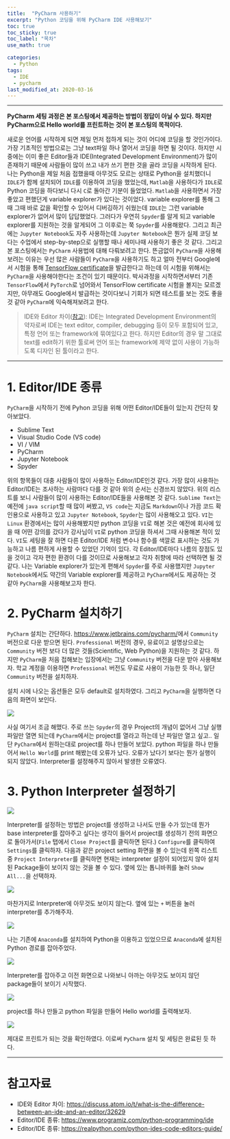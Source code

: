 ```yaml
---
title:  "PyCharm 사용하기"
excerpt: "Python 코딩을 위해 PyCharm IDE 사용해보기"
toc: true
toc_sticky: true
toc_label: "목차"
use_math: true

categories: 
  - Python
tags: 
  - IDE
  - pycharm
last_modified_at: 2020-03-16
---
```


***

**PyCharm 세팅 과정은 본 포스팅에서 제공하는 방법이 정답이 아닐 수 있다. 하지만 PyCharm으로 Hello world를 프린트하는 것이 본 포스팅의 목적이다.**

새로운 언어를 시작하게 되면 제일 먼저 접하게 되는 것이 어디에 코딩을 할 것인가이다. 가장 기초적인 방법으로는 그냥 text파일 하나 열어서 코딩을 하면 될 것이다. 하지만 시중에는 이미 좋은 Editor들과 IDE(Integrated Development Environment)가 많이 존재하기 때문에 사람들이 많이 쓰고 내가 쓰기 편한 것을 골라 코딩을 시작하게 된다. 나는 Python을 제일 처음 접했을때 아무것도 모르는 상태로 Python을 설치했더니 `IDLE`가 함께 설치되어 `IDLE`를 이용하여 코딩을 했었는데, `Matlab`을 사용하다가 `IDLE`로 Python 코딩을 하다보니 다시 `C`로 돌아간 기분이 들었었다. `Matlab`을 사용하면서 가장 좋았고 편했던게 variable explorer가 있다는 것이었다. variable explorer를 통해 그때 그때 바로 값을 확인할 수 있어서 디버깅하기 쉬웠는데 `IDLE`는 그런 variable explorer가 없어서 많이 답답했었다. 그러다가 우연히 `Spyder`를 알게 되고 variable explorer를 지원하는 것을 알게되어 그 이후로는 쭉 `Spyder`를 사용해왔다. 그리고 최근에는 `Jupyter Notebook`도 자주 사용하는데 `Jupyter Notebook`은 뭔가 실제 코딩 보다는 수업에서 step-by-step으로 실행할 때나 세미나때 사용하기 좋은 것 같다. 그리고 본 포스팅에서는 `PyCharm` 사용법에 대해 다뤄보려고 한다. 뜬금없이 `PyCharm`을 사용해보려는 이유는 우선 많은 사람들이 `PyCharm`을 사용하기도 하고 얼마 전부터 Google에서 시험을 통해 [TensorFlow certificate](https://www.tensorflow.org/certificate)을 발급한다고 하는데 이 시험을 위해서는 `PyCharm`을 사용해야한다는 조건이 있기 때문이다. 박사과정을 시작하면서부터 기존 `TensorFlow`에서 `PyTorch`로 넘어와서 TensorFlow certificate 시험을 볼지는 모르겠지만, 아무래도 Google에서 발급하는 것이다보니 기회가 되면 테스트를 보는 것도 좋을 것 같아 `PyCharm`에 익숙해져보려고 한다.

> IDE와 Editor 차이([참고](https://discuss.atom.io/t/what-is-the-difference-between-an-ide-and-an-editor/32629)): IDE는 Integrated Development Environment의 약자로써 IDE는 text editor, compiler, debugging 등이 모두 포함되어 있고, 특정 언어 또는 framework에 묶여있다고 한다. 하지만 Editor의 경우 말 그대로 text를 edit하기 위한 툴로써 언어 또는 framework에 제약 없이 사용이 가능하도록 디자인 된 툴이라고 한다.

***

# 1. Editor/IDE 종류

`PyCharm`을 시작하기 전에 Pyhon 코딩을 위해 어떤 Editor/IDE들이 있는지 간단히 찾아보았다. 

* Sublime Text
* Visual Studio Code (VS code)
* VI / VIM
* PyCharm
* Jupyter Notebook
* Spyder

위의 항목들이 대충 사람들이 많이 사용하는 Editor/IDE인것 같다. 가장 많이 사용하는 Editor/IDE는 조사하는 사람마다 다를 것 같아 위의 순서는 신경쓰지 않았다. 위의 리스트를 보니 사람들이 많이 사용하는 Editor/IDE들을 사용해본 것 같다. `Sublime Text`는 예전에 `java script`할 때 많이 써봤고, `VS code`는 지금도 `Markdown`이나 가끔 코드 확인용으로 사용하고 있고 `Jupyter Notebook`, `Spyder`는 많이 사용해오고 있다. `VI`는 `Linux` 환경에서는 많이 사용해봤지만 python 코딩을 `VI`로 해본 것은 예전에 회사에 있을 때 어떤 강의를 갔다가 강사님이 `VI`로 python 코딩을 하셔서 그때 사용해본 적이 있다. `VI`도 세팅을 잘 하면 다른 Editor/IDE 처럼 변수나 함수를 색깔로 표시하는 것도 가능하고 나름 편하게 사용할 수 있었던 기억이 있다. 각 Editor/IDE마다 나름의 장점도 있을 것이고 각자 편한 환경이 다를 것이므로 사용해보고 각자 취향에 따라 선택하면 될 것 같다. 나는 Variable explorer가 있는게 편해서 `Spyder`를 주로 사용했지만 `Jupyter Notebook`에서도 약간의 Variable explorer를 제공하고 `PyCharm`에서도 제공하는 것 같아 `PyCharm`을 사용해보고자 한다.

# 2. PyCharm 설치하기

`PyCharm` 설치는 간단하다. <https://www.jetbrains.com/pycharm/>에서 `Community` 버전으로 다운 받으면 된다. `Professional` 버전의 경우, 유료이고 설명상으로는 `Community` 버전 보다 더 많은 것들(Scientific, Web Python)을 지원하는 것 같다. 하지만 `PyCharm`을 처음 접해보는 입장에서는 그냥 `Community` 버전을 다운 받아 사용해보자. 학교 계정을 이용하면 `Professional` 버전도 무료로 사용이 가능한 듯 하나, 일단 `Community` 버전을 설치하자.

설치 시에 나오는 옵션들은 모두 default로 설치하였다. 그리고 `PyCharm`을 실행하면 다음의 화면이 보인다.

<img align='center' src="{{ site.url }}{{ site.baseurl }}/assets/images/9.use_pycharm/2_pycharm1.PNG">

사실 여기서 조금 해맸다. 주로 쓰는 `Spyder`의 경우 Project의 개념이 없어서 그냥 실행 파일만 열면 되는데 `PyCharm`에서는 project를 열라고 하는데 난 파일만 열고 싶고.. 일단 `PyCharm`에서 원하는대로 project를 하나 만들어 보았다. python 파일을 하나 만들어서 `Hello World`를 print 해봤는데 오류가 났다. 오류가 났다기 보다는 뭔가 실행이 되지 않았다. Interpreter를 설정해주지 않아서 발생한 오류였다. 

# 3. Python Interpreter 설정하기

<img align='center' src="{{ site.url }}{{ site.baseurl }}/assets/images/9.use_pycharm/3_pycharm1.PNG">

Interpreter를 설정하는 방법은 project를 생성하고 나서도 만들 수가 있는데 뭔가 base interpreter를 잡아주고 싶다는 생각이 들어서 project를 생성하기 전의 화면으로 돌아가서(`File` 탭에서 `Close Project`를 클릭하면 된다.) `Configure`를 클릭하여 `Settings`를 클릭하자. 다음과 같은 project setting 화면을 볼 수 있는데 왼쪽 리스트 중 `Project Interpreter`를 클릭하면 현재는 interpreter 설정이 되어있지 않아 설치된 Package들이 보이지 않는 것을 볼 수 있다. 옆에 있는 톱니바퀴를 눌러 `Show All...`을 선택하자.  

<img align='center' src="{{ site.url }}{{ site.baseurl }}/assets/images/9.use_pycharm/3_interpreter1.png">

마찬가지로 Interpreter에 아무것도 보이지 않는다. 옆에 있는 `+` 버튼을 눌러 interpreter를 추가해주자.

<img align='center' src="{{ site.url }}{{ site.baseurl }}/assets/images/9.use_pycharm/3_interpreter2.png">

나는 기존에 `Anaconda`를 설치하여 Python을 이용하고 있었으므로 `Anaconda`에 설치된 Python 경로를 잡아주었다.

<img align='center' src="{{ site.url }}{{ site.baseurl }}/assets/images/9.use_pycharm/3_interpreter3.JPG">

Interpreter를 잡아주고 이전 화면으로 나와보니 아까는 아무것도 보이지 않던 package들이 보이기 시작했다.

<img align='center' src="{{ site.url }}{{ site.baseurl }}/assets/images/9.use_pycharm/3_interpreter4.JPG">

project를 하나 만들고 python 파일을 만들어 Hello world를 출력해보자.

<img align='center' src="{{ site.url }}{{ site.baseurl }}/assets/images/9.use_pycharm/3_interpreter5.JPG">

제대로 프린트가 되는 것을 확인하였다. 이로써 `PyCharm` 설치 및 세팅은 완료된 듯 하다. 

***

# 참고자료
* IDE와 Editor 차이: <https://discuss.atom.io/t/what-is-the-difference-between-an-ide-and-an-editor/32629>
* Editor/IDE 종류: <https://www.programiz.com/python-programming/ide>
* Editor/IDE 종류: <https://realpython.com/python-ides-code-editors-guide/>